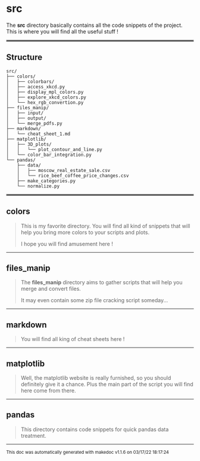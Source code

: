 # src

The **src** directory basically contains all the code snippets of the project. This is where you will find all the useful stuff !
<hr style="border:2px solid gray"> </hr>

## Structure 
```
src/
├── colors/
│   ├── colorbars/
│   ├── access_xkcd.py
│   ├── display_mpl_colors.py
│   ├── explore_xkcd_colors.py
│   └── hex_rgb_convertion.py
├── files_manip/
│   ├── input/
│   ├── output/
│   └── merge_pdfs.py
├── markdown/
│   └── cheat_sheet_1.md
├── matplotlib/
│   ├── 3D_plots/
│   │   └── plot_contour_and_line.py
│   └── color_bar_integration.py
└── pandas/
    ├── data/
    │   ├── moscow_real_estate_sale.csv
    │   └── rice_beef_coffee_price_changes.csv
    ├── make_categories.py
    └── normalize.py
```

<hr style="border:2px solid gray"> </hr>

## colors
>
>This is my favorite directory. You will find all kind of snippets that will help you
>bring more colors to your scripts and plots. 
>
>I hope you will find amusement here !
---
## files_manip
>
>The **files_manip** directory aims to gather scripts that will help you merge and convert files.
>
>It may even contain some zip file cracking script someday...
---
## markdown
>
>You will find all king of cheat sheets here !
---
## matplotlib
>
>Well, the matplotlib website is really furnished, so you should definitely give it a chance. 
>Plus the main part of the script you will find here come from there.
---
## pandas
>
>This directory contains code snippets for quick pandas data treatment.
---




<sub>This doc was automatically generated with makedoc v1.1.6 on  03/17/22 18:17:24 